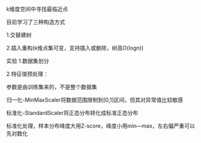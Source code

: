 k维度空间中寻找最临近点

目前学习了三种构造方式

1.交替建树

2.插入重构(k维点集可变，支持插入或删除，树高O(logn))



实验
1.数据集划分

2.特征值预处理：

参数是由训练集来的，不是整个数据集

归一化-MinMaxScaler将数据范围限制到[0,1]区间，但其对异常值比较敏感

标准化-StandardScaler将正态分布转化成标准正态分布

标准化处理，样本分布峰度大用Z-score，峰度小用min—max，左右偏严重可以先对数化
